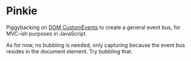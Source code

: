 Pinkie
======

Piggybacking on [DOM CustomEvents](https://developer.mozilla.org/en/docs/DOM/Event/CustomEvent) to create a general event bus, for MVC-ish purposes in JavaScript.

As for now, no bubbling is needed, only capturing because the event bus resides in the document element. Try bubbling that.
